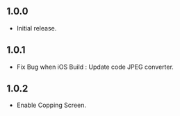 ## 1.0.0

* Initial release.

## 1.0.1

* Fix Bug when iOS Build : Update code JPEG converter.

## 1.0.2

* Enable Copping Screen.